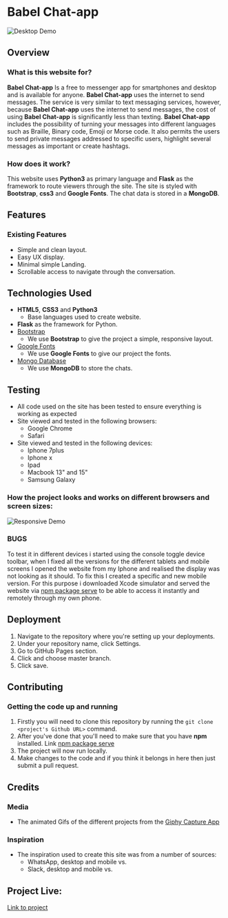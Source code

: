# Babel Chat-app 

![Desktop Demo](https://raw.githubusercontent.com/mboladop/Babel-app-project-Stream3/master/stream3.gif "Desktop Demo")
 
## Overview
 
### What is this website for?
 
**Babel Chat-app** Is a free to messenger app for smartphones and desktop and is available for anyone. **Babel Chat-app** uses the internet to send messages. The service is very similar to text messaging services, however, because **Babel Chat-app** uses the internet to send messages, the cost of using **Babel Chat-app** is significantly less than texting. 
**Babel Chat-app** includes the possibility of turning your messages into different languages such as Braille, Binary code, Emoji or Morse code. It also permits the users to send private messages addressed to specific users, highlight several messages as important or create hashtags.
 
### How does it work?
 
This website uses **Python3** as primary language and **Flask** as the framework to route viewers through the site. The site is styled with **Bootstrap**, **css3** and **Google Fonts**. The chat data is stored in a **MongoDB**. 


## Features
 
### Existing Features
- Simple and clean layout.
- Easy UX display.
- Minimal simple Landing.
- Scrollable access to navigate through the conversation.

## Technologies Used

- **HTML5**, **CSS3** and **Python3**
  - Base languages used to create website.
- **Flask** as the framework for Python.
- [Bootstrap](http://getbootstrap.com/)
    - We use **Bootstrap** to give the project a simple, responsive layout.
- [Google Fonts](http://googlefonts.com/)
    - We use **Google Fonts** to give our project the fonts.
- [Mongo Database](https://www.mongodb.com/)
    - We use **MongoDB** to store the chats.

## Testing
- All code used on the site has been tested to ensure everything is working as expected
- Site viewed and tested in the following browsers:
  - Google Chrome
  - Safari
- Site viewed and tested in the following devices:
  - Iphone 7plus
  - Iphone x 
  - Ipad
  - Macbook 13" and 15"
  - Samsung Galaxy

### How the project looks and works on different browsers and screen sizes:

![Responsive Demo](https://raw.githubusercontent.com/mboladop/Babel-app-project-Stream3/master/responsive.gif "Responsive Demo")

### BUGS
To test it in different devices i started using the console toggle device toolbar, when I fixed all the versions for the different tablets and mobile screens I opened the website  from my Iphone and realised the display was not looking as it should.
To fix this I created a specific and new mobile version. For this purpose i downloaded Xcode simulator and served the website via [npm package serve](https://www.npmjs.com/package/serve) to be able to access it instantly and remotely through my own phone.


## Deployment
1. Navigate to the repository where you're setting up your deployments.
2. Under your repository name, click Settings.
3. Go to GitHub Pages section.
4. Click and choose master branch.
5. Click save.


## Contributing

### Getting the code up and running
1. Firstly you will need to clone this repository by running the ```git clone <project's Github URL>``` command.
2. After you've done that you'll need to make sure that you have **npm** installed. Link [npm package serve](https://www.npmjs.com/package/serve)
3. The project will now run locally.
4. Make changes to the code and if you think it belongs in here then just submit a pull request.

## Credits

### Media
- The animated Gifs of the different projects from the [Giphy Capture App](https://giphy.com/apps/giphycapture)

### Inspiration

- The inspiration used to create this site was from a number of sources:
     - WhatsApp, desktop and mobile vs.
     - Slack,  desktop and mobile vs.

## Project Live:

[Link to project](https://babel-chat-app.herokuapp.com/)


